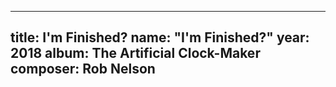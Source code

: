 
---
title: I'm Finished?
name: "I'm Finished?"
year:  2018
album: The Artificial Clock-Maker
composer: Rob Nelson
---
